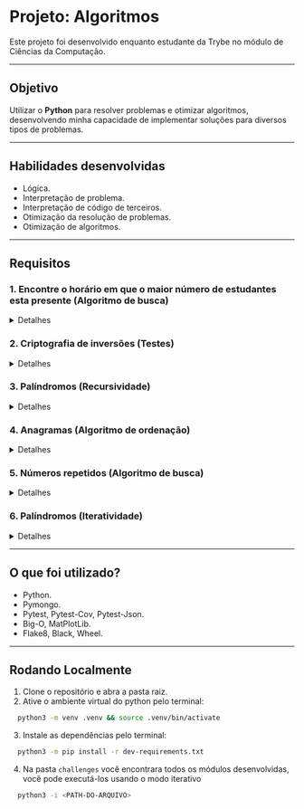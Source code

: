 # Projeto: Algoritmos
Este projeto foi desenvolvido enquanto estudante da Trybe no módulo de Ciências da Computação.

---
## Objetivo
Utilizar o **Python** para resolver problemas e otimizar algoritmos, desenvolvendo minha capacidade de implementar soluções para diversos tipos de problemas.

---
## Habilidades desenvolvidas
 - Lógica.
 - Interpretação de problema.
 - Interpretação de código de terceiros.
 - Otimização da resolução de problemas.
 - Otimização de algoritmos.

---
## Requisitos
### 1. Encontre o horário em que o maior número de estudantes esta presente (Algoritmo de busca)
  <details>
    <summary>Detalhes</summary>
    
  Você trabalha na maior empresa de educação do Brasil. Certo dia, a pessoa Product Manager `(PM)` quer saber qual horário tem a maior quantidade de pessoas estudantes acessando o conteúdo da plataforma. Com esse dado em mãos, a pessoa PM saberá qual é o melhor horário para disponibilizar os materiais de estudo para ter o maior engajamento possível.

  O horário de entrada e saída do sistema é cadastrado no banco de dados toda vez que uma pessoa estudante entra e sai do sistema. Esses dados estarão contidos em uma lista de tuplas (`permanence_period`) em que cada tupla representa o período de permanência de uma pessoa estudante no sistema com seu horário de entrada e de saída.

  Seu trabalho é descobrir qual o melhor horário para disponibilizar os conteúdos de estudo. Para isso, utilize a estratégia de resolução de problemas chamada `força bruta` em que a função desenvolvida por você será chamada várias vezes com valores diferentes para a variável `target_time` e serão analisados os retornos da função.
  </details>

### 2. Criptografia de inversões (Testes)
  <details>
    <summary>Detalhes</summary>
    
  Durante a dinâmica em grupos de um processo seletivo, a empresa contratante definiu um desafio em duplas, e cada pessoa terá um papel. A primeira pessoa deve criar uma função de criptografia, e a segunda pessoa deve implementar os testes da função implementada pela primeira pessoa.

  Você fará o papel da _**segunda pessoa**_ nessa dinâmica, ou seja: deve implementar os testes de uma função de criptografia.

  Esse teste deve se chamar `test_encrypt_message`, e ele deve garantir que a função de criptografia `encrypt_message` deve respeitar uma lógica específica.
  </details>

### 3. Palíndromos (Recursividade)
  <details>
    <summary>Detalhes</summary>
    
  Escreva uma função que irá determinar se uma palavra é um palíndromo ou não. A função irá receber uma string de parâmetro e o retorno será um _booleano_, `True` ou `False`.

  > Um palíndromo é uma palavra, frase ou número que mantém seu sentido mesmo sendo lido de trás para frente. Por exemplo, `"ABCBA"`. 
  </details>

### 4. Anagramas (Algoritmo de ordenação)
  <details>
    <summary>Detalhes</summary>
    
  Faça um algoritmo que consiga comparar duas _strings_, ordená-las e identificar se uma é um anagrama da outra. Ou seja, sua função irá receber duas strings de parâmetro e o retorno da função será uma tupla `()` com a primeira string ordenada, a segunda string ordenada e um _booleano_, `True` ou `False` representando se são anagramas.

  O algoritmo deve considerar letras _maiúsculas_ e _minúsculas_ como iguais durante a comparação das entradas, ou seja, ser _case insensitive_. 

  > "Um anagrama é uma espécie de jogo de palavras criado com a reorganização das letras de uma palavra ou expressão para produzir outras palavras ou expressões, utilizando todas as letras originais exatamente uma vez." 
  </details>

### 5. Números repetidos (Algoritmo de busca)
  <details>
    <summary>Detalhes</summary>
    
  Dada um _array_ de números inteiros contendo `n + 1` inteiros, chamado de `nums`, em que cada inteiro está no intervalo `[1, n]`.

  Retorne apenas um número duplicado em `nums`. 
  </details>

### 6. Palíndromos (Iteratividade)
  <details>
    <summary>Detalhes</summary>
    
  Resolva o mesmo problema apresentado no `requisito 2 - Palíndromos`, porém dessa vez utilizando a solução iterativa. 
  </details>

---
## O que foi utilizado?
 - Python.
 - Pymongo.
 - Pytest, Pytest-Cov, Pytest-Json.
 - Big-O, MatPlotLib.
 - Flake8, Black, Wheel.

---
## Rodando Localmente
1. Clone o repositório e abra a pasta raiz.
2. Ative o ambiente virtual do python pelo terminal:
  ```bash
    python3 -m venv .venv && source .venv/bin/activate
  ```
3. Instale as dependências pelo terminal:
  ```bash
    python3 -m pip install -r dev-requirements.txt
  ```
4. Na pasta `challenges` você encontrara todos os módulos desenvolvidas, você pode executá-los usando o modo iterativo
  ```bash
    python3 -i <PATH-DO-ARQUIVO>
  ```
